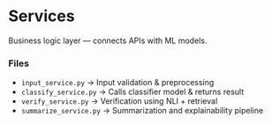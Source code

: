 # Services

Business logic layer — connects APIs with ML models.

### Files
- `input_service.py` → Input validation & preprocessing
- `classify_service.py` → Calls classifier model & returns result
- `verify_service.py` → Verification using NLI + retrieval
- `summarize_service.py` → Summarization and explainability pipeline
